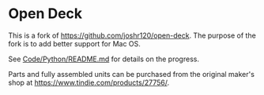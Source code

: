 # Open Deck

This is a fork of <https://github.com/joshr120/open-deck>. 
The purpose of the fork is to add better support for Mac OS. 

See [Code/Python/README.md](Code/Python/README.md) for details on the progress. 

Parts and fully assembled units can be purchased from the original maker's shop at <https://www.tindie.com/products/27756/>.